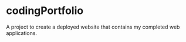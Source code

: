 # codingPortfolio
A project to create a deployed website that contains my completed web applications.
